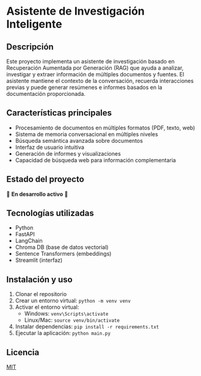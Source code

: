 # Asistente de Investigación Inteligente

## Descripción
Este proyecto implementa un asistente de investigación basado en Recuperación Aumentada por Generación (RAG) que ayuda a analizar, investigar y extraer información de múltiples documentos y fuentes. El asistente mantiene el contexto de la conversación, recuerda interacciones previas y puede generar resúmenes e informes basados en la documentación proporcionada.

## Características principales
- Procesamiento de documentos en múltiples formatos (PDF, texto, web)
- Sistema de memoria conversacional en múltiples niveles
- Búsqueda semántica avanzada sobre documentos
- Interfaz de usuario intuitiva
- Generación de informes y visualizaciones
- Capacidad de búsqueda web para información complementaria

## Estado del proyecto
🚧 **En desarrollo activo** 🚧

## Tecnologías utilizadas
- Python
- FastAPI
- LangChain
- Chroma DB (base de datos vectorial)
- Sentence Transformers (embeddings)
- Streamlit (interfaz)

## Instalación y uso
1. Clonar el repositorio
2. Crear un entorno virtual: `python -m venv venv`
3. Activar el entorno virtual:
   - Windows: `venv\Scripts\activate`
   - Linux/Mac: `source venv/bin/activate`
4. Instalar dependencias: `pip install -r requirements.txt`
5. Ejecutar la aplicación: `python main.py`

## Licencia
[MIT](LICENSE)
